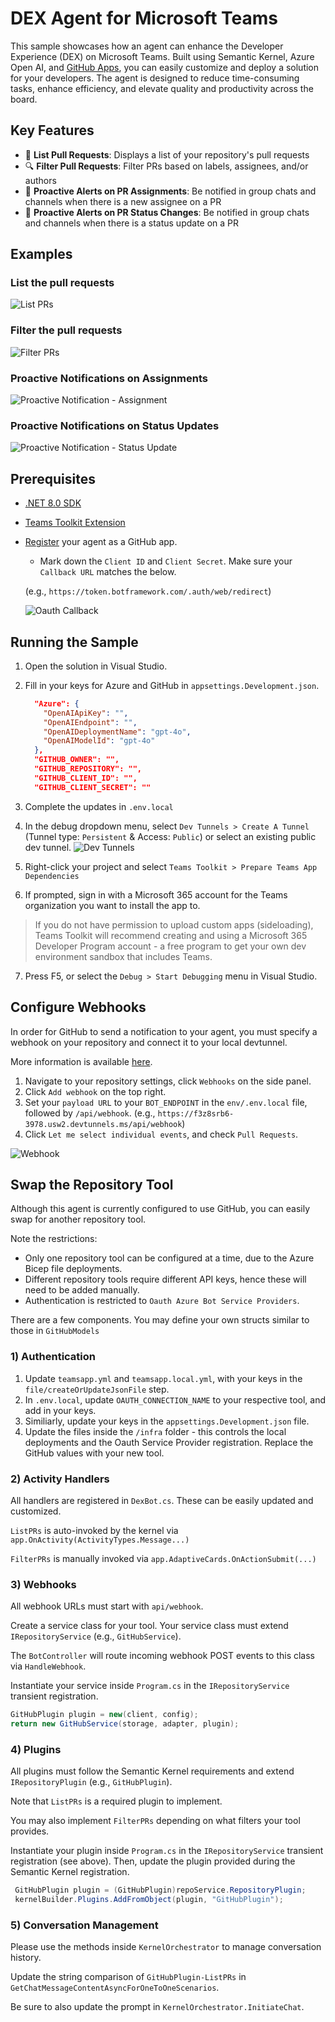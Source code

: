 ﻿# DEX Agent for Microsoft Teams

This sample showcases how an agent can enhance the Developer Experience (DEX) on Microsoft Teams. 
Built using Semantic Kernel, Azure Open AI, and [GitHub Apps](https://docs.github.com/en/apps), you can easily customize and deploy a solution for your developers.
The agent is designed to reduce time-consuming tasks, enhance efficiency, and elevate quality and productivity across the board.

## Key Features
- 📄 **List Pull Requests**: Displays a list of your repository's pull requests
- 🔍 **Filter Pull Requests**: Filter PRs based on labels, assignees, and/or authors
- 🔔 **Proactive Alerts on PR Assignments**: Be notified in group chats and channels when there is a new assignee on a PR
- 🔔 **Proactive Alerts on PR Status Changes**: Be notified in group chats and channels when there is a status update on a PR

## Examples

### List the pull requests
![List PRs](assets/listPRs.gif)

### Filter the pull requests
![Filter PRs](assets/filterPRs.gif)

### Proactive Notifications on Assignments
![Proactive Notification - Assignment](assets/proacAssignment.gif)

### Proactive Notifications on Status Updates
![Proactive Notification - Status Update](assets/proacClose.gif)

## Prerequisites

- [.NET 8.0 SDK](https://dotnet.microsoft.com/en-us/download/dotnet/8.0)
- [Teams Toolkit Extension](https://learn.microsoft.com/en-us/microsoftteams/platform/toolkit/toolkit-v4/install-teams-toolkit-vs?pivots=visual-studio-v17-7)
- [Register](https://docs.github.com/en/apps/creating-github-apps/registering-a-github-app/registering-a-github-app) your agent as a GitHub app.

    - Mark down the `Client ID` and `Client Secret`. Make sure your `Callback URL` matches the below.

    (e.g., `https://token.botframework.com/.auth/web/redirect`)

    ![Oauth Callback](assets/oauth-redirect.jpg)

## Running the Sample

1. Open the solution in Visual Studio.
2. Fill in your keys for Azure and GitHub in `appsettings.Development.json`.

    ```json
      "Azure": {
        "OpenAIApiKey": "",
        "OpenAIEndpoint": "",
        "OpenAIDeploymentName": "gpt-4o",
        "OpenAIModelId": "gpt-4o"
      },
      "GITHUB_OWNER": "",
      "GITHUB_REPOSITORY": "",
      "GITHUB_CLIENT_ID": "",
      "GITHUB_CLIENT_SECRET": ""
    ```
3. Complete the updates in `.env.local`
4. In the debug dropdown menu, select `Dev Tunnels > Create A Tunnel` (Tunnel type: `Persistent` & Access: `Public`) or select an existing public dev tunnel.
![Dev Tunnels](assets/devtunnels.png)
5. Right-click your project and select `Teams Toolkit > Prepare Teams App Dependencies`
6. If prompted, sign in with a Microsoft 365 account for the Teams organization you want to install the app to.

> If you do not have permission to upload custom apps (sideloading), Teams Toolkit will recommend creating and using a Microsoft 365 Developer Program account - a free program to get your own dev environment sandbox that includes Teams.

7. Press F5, or select the `Debug > Start Debugging` menu in Visual Studio.

## Configure Webhooks
In order for GitHub to send a notification to your agent, you must specify a webhook on your repository and connect it to your local devtunnel.

More information is available [here](https://docs.github.com/en/apps/creating-github-apps/registering-a-github-app/using-webhooks-with-github-apps).

1. Navigate to your repository settings, click `Webhooks` on the side panel.  
2. Click `Add webhook` on the top right.
3. Set your `payload URL` to your `BOT_ENDPOINT` in the `env/.env.local` file, followed by `/api/webhook`.
(e.g., `https://f3z8srb6-3978.usw2.devtunnels.ms/api/webhook`)
4. Click `Let me select individual events`, and check `Pull Requests`.

![Webhook](assets/webhook.png)

## Swap the Repository Tool

Although this agent is currently configured to use GitHub, you can easily swap for another repository tool.

Note the restrictions:
- Only one repository tool can be configured at a time, due to the Azure Bicep file deployments.
- Different repository tools require different API keys, hence these will need to be added manually.
- Authentication is restricted to `Oauth Azure Bot Service Providers`.

There are a few components. You may define your own structs similar to those in `GitHubModels`
### 1) Authentication 
1. Update `teamsapp.yml` and `teamsapp.local.yml`, with your keys in the `file/createOrUpdateJsonFile` step.
2. In `.env.local`, update `OAUTH_CONNECTION_NAME` to your respective tool, and add in your keys.
3. Similiarly, update your keys in the `appsettings.Development.json` file.
4. Update the files inside the `/infra` folder - this controls the local deployments and the Oauth Service Provider registration.
Replace the GitHub values with your new tool.

### 2) Activity Handlers
All handlers are registered in `DexBot.cs`. These can be easily updated and customized. 

`ListPRs` is auto-invoked by the kernel via `app.OnActivity(ActivityTypes.Message...)`

`FilterPRs` is manually invoked via `app.AdaptiveCards.OnActionSubmit(...)`

### 3) Webhooks
All webhook URLs must start with `api/webhook`.

Create a service class for your tool.
Your service class must extend `IRepositoryService` (e.g., `GitHubService`). 

The `BotController` will route incoming webhook POST events to this class via `HandleWebhook`.

Instantiate your service inside `Program.cs` in the `IRepositoryService` transient registration.

```csharp
GitHubPlugin plugin = new(client, config);
return new GitHubService(storage, adapter, plugin);
```

### 4) Plugins
All plugins must follow the Semantic Kernel requirements and extend `IRepositoryPlugin` (e.g., `GitHubPlugin`). 

Note that `ListPRs` is a required plugin to implement. 

You may also implement `FilterPRs` depending on what filters
your tool provides.

Instantiate your plugin inside `Program.cs` in the `IRepositoryService` transient registration (see above).
Then, update the plugin provided during the Semantic Kernel registration.

```csharp
 GitHubPlugin plugin = (GitHubPlugin)repoService.RepositoryPlugin;
 kernelBuilder.Plugins.AddFromObject(plugin, "GitHubPlugin");
```

### 5) Conversation Management

Please use the methods inside `KernelOrchestrator` to manage conversation history. 

Update the string comparison of `GitHubPlugin-ListPRs` in `GetChatMessageContentAsyncForOneToOneScenarios`.

Be sure to also update the prompt
in `KernelOrchestrator.InitiateChat`.